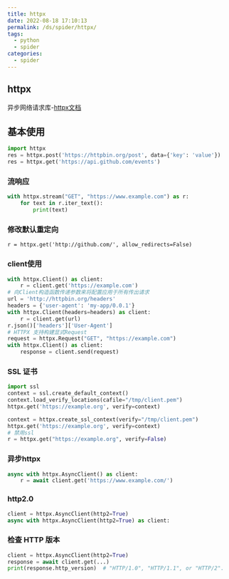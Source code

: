 ```yaml
---
title: httpx
date: 2022-08-18 17:10:13
permalink: /ds/spider/httpx/
tags: 
  - python
  - spider
categories: 
  - spider
---
```


## httpx
异步网络请求库-[httpx文档](https://www.python-httpx.org/)

## 基本使用
```python
import httpx
res = httpx.post('https://httpbin.org/post', data={'key': 'value'})
res = httpx.get('https://api.github.com/events')
```
### 流响应
```python
with httpx.stream("GET", "https://www.example.com") as r:
    for text in r.iter_text():
        print(text)
```
### 修改默认重定向
`r = httpx.get('http://github.com/', allow_redirects=False)`
### client使用
```python
with httpx.Client() as client:
    r = client.get('https://example.com')
# 向Client构造函数传递参数来将配置应用于所有传出请求
url = 'http://httpbin.org/headers'
headers = {'user-agent': 'my-app/0.0.1'}
with httpx.Client(headers=headers) as client:
    r = client.get(url)
r.json()['headers']['User-Agent']   
# HTTPX 支持构建显式Request
request = httpx.Request("GET", "https://example.com")
with httpx.Client() as client:
    response = client.send(request)
```
### SSL 证书
```python
import ssl
context = ssl.create_default_context()
context.load_verify_locations(cafile="/tmp/client.pem")
httpx.get('https://example.org', verify=context)

context = httpx.create_ssl_context(verify="/tmp/client.pem")
httpx.get('https://example.org', verify=context)
# 禁用ssl
r = httpx.get("https://example.org", verify=False)
```
### 异步httpx
```python
async with httpx.AsyncClient() as client:
    r = await client.get('https://www.example.com/')
```
### http2.0
```python
client = httpx.AsyncClient(http2=True)
async with httpx.AsyncClient(http2=True) as client:
```
### 检查 HTTP 版本
```python
client = httpx.AsyncClient(http2=True)
response = await client.get(...)
print(response.http_version)  # "HTTP/1.0", "HTTP/1.1", or "HTTP/2".
```








